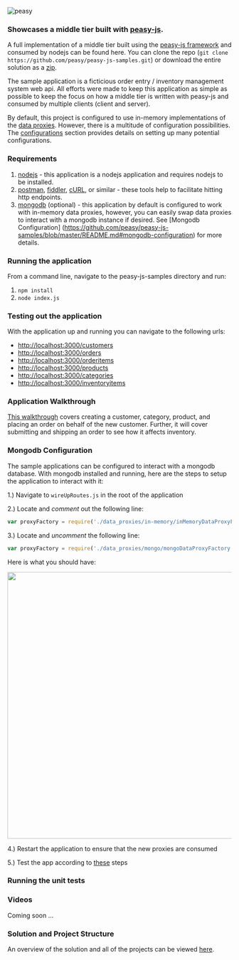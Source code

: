 ![peasy](https://www.dropbox.com/s/2yajr2x9yevvzbm/peasy3.png?dl=0&raw=1)

### Showcases a middle tier built with [peasy-js](https://github.com/peasy/peasy-js).

A full implementation of a middle tier built using the [peasy-js framework](https://github.com/peasy/peasy-js) and consumed by nodejs can be found here.  You can clone the repo (```git clone https://github.com/peasy/peasy-js-samples.git```) or download the entire solution as a [zip](https://github.com/peasy/peasy-js-samples/archive/master.zip).

The sample application is a ficticious order entry / inventory management system web api.  All efforts were made to keep this application as simple as possible to keep the focus on how a middle tier is written with peasy-js and consumed by multiple clients (client and server).

By default, this project is configured to use in-memory implementations of the [data proxies](https://github.com/peasy/peasy-js/wiki/Data-Proxy).  However, there is a multitude of configuration possibilities.  The [configurations](https://github.com/peasy/peasy-js-samples#configurations) section provides details on setting up many potential configurations.

### Requirements

1. [nodejs](https://nodejs.org/) - this application is a nodejs application and requires nodejs to be installed.
2. [postman](https://www.getpostman.com/), [fiddler](https://www.telerik.com/download/fiddler), [cURL](https://curl.haxx.se/download.html), or similar - these tools help to facilitate hitting http endpoints.
3. [mongodb](https://www.mongodb.com/) (optional) - this application by default is configured to work with in-memory data proxies, however, you can easily swap data proxies to interact with a mongodb instance if desired. See [Mongodb Configuration] (https://github.com/peasy/peasy-js-samples/blob/master/README.md#mongodb-configuration) for more details.

### Running the application

From a command line, navigate to the peasy-js-samples directory and run:

1. ``` npm install ```
2. ```node index.js```

### Testing out the application

With the application up and running you can navigate to the following urls:

* [http://localhost:3000/customers](http://localhost:3000/customers)
* [http://localhost:3000/orders](http://localhost:3000/orders)
* [http://localhost:3000/orderitems](http://localhost:3000/orderitems)
* [http://localhost:3000/products](http://localhost:3000/products)
* [http://localhost:3000/categories](http://localhost:3000/categories)
* [http://localhost:3000/inventoryitems](http://localhost:3000/inventoryitems)

### Application Walkthrough

[This walkthrough](https://github.com/peasy/peasy-js-samples/wiki/Application-Walkthrough) covers creating a customer, category, product, and placing an order on behalf of the new customer.  Further, it will cover submitting and shipping an order to see how it affects inventory.

### Mongodb Configuration

The sample applications can be configured to interact with a mongodb database.  With mongodb installed and running, here are the steps to setup the application to interact with it:

1.) Navigate to ```wireUpRoutes.js``` in the root of the application

2.) Locate and *comment* out the following line: 
```javascript 
var proxyFactory = require('./data_proxies/in-memory/inMemoryDataProxyFactory');
```

3.) Locate and *uncomment* the following line:
```javascript
var proxyFactory = require('./data_proxies/mongo/mongoDataProxyFactory');
```

Here is what you should have:

<img src="https://www.dropbox.com/s/wi7uskhfhnj23xc/Screen%20Shot%202016-08-18%20at%203.05.52%20PM.png?dl=0&raw=1" width=600 />

4.) Restart the application to ensure that the new proxies are consumed

5.) Test the app according to [these](https://github.com/peasy/peasy-js-samples/blob/master/README.md#testing-out-the-application) steps 

### Running the unit tests

### Videos

Coming soon ...

### Solution and Project Structure

An overview of the solution and all of the projects can be viewed [here](https://github.com/peasy/peasy-js-samples/wiki/Solution-and-project-structure).

